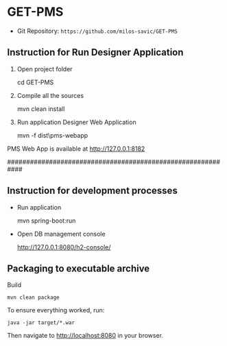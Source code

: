 # GET-PMS
* Git Repository: `https://github.com/milos-savic/GET-PMS`

##  Instruction for Run Designer Application

1) Open project folder

	cd GET-PMS

2) Compile all the sources

	mvn clean install

3) Run application Designer Web Application

	mvn -f dist\pms-webapp

PMS Web App is available at http://127.0.0.1:8182


############################################################
## Instruction for development processes

* Run application

	mvn spring-boot:run

 * Open DB management console

	http://127.0.0.1:8080/h2-console/



## Packaging to executable archive

Build

    mvn clean package

To ensure everything worked, run:

    java -jar target/*.war

Then navigate to [http://localhost:8080](http://localhost:8080) in your browser.

